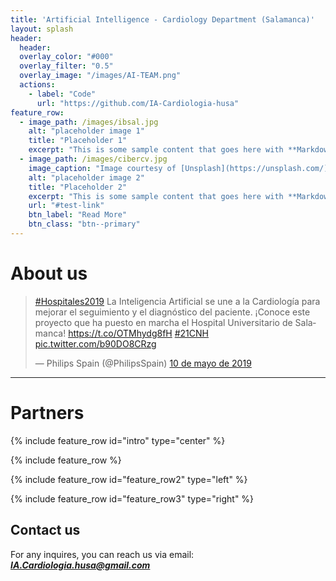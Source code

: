 ```yaml
---
title: 'Artificial Intelligence - Cardiology Department (Salamanca)'
layout: splash
header:
  header:
  overlay_color: "#000"
  overlay_filter: "0.5"
  overlay_image: "/images/AI-TEAM.png"
  actions:
    - label: "Code"
      url: "https://github.com/IA-Cardiologia-husa"
feature_row:
  - image_path: /images/ibsal.jpg
    alt: "placeholder image 1"
    title: "Placeholder 1"
    excerpt: "This is some sample content that goes here with **Markdown** formatting."
  - image_path: /images/cibercv.jpg
    image_caption: "Image courtesy of [Unsplash](https://unsplash.com/)"
    alt: "placeholder image 2"
    title: "Placeholder 2"
    excerpt: "This is some sample content that goes here with **Markdown** formatting."
    url: "#test-link"
    btn_label: "Read More"
    btn_class: "btn--primary"
---
```


# About us

<blockquote class="twitter-tweet" data-lang="es" data-dnt="true" data-theme="dark"><p lang="es" dir="ltr"><a href="https://twitter.com/hashtag/Hospitales2019?src=hash&amp;ref_src=twsrc%5Etfw">#Hospitales2019</a> La Inteligencia Artificial se une a la Cardiología para mejorar el seguimiento y el diagnóstico del paciente. ¡Conoce este proyecto que ha puesto en marcha el Hospital Universitario de Salamanca! <a href="https://t.co/OTMhydg8fH">https://t.co/OTMhydg8fH</a> <a href="https://twitter.com/hashtag/21CNH?src=hash&amp;ref_src=twsrc%5Etfw">#21CNH</a> <a href="https://t.co/b90DO8CRzg">pic.twitter.com/b90DO8CRzg</a></p>&mdash; Philips Spain (@PhilipsSpain) <a href="https://twitter.com/PhilipsSpain/status/1126817439487070208?ref_src=twsrc%5Etfw">10 de mayo de 2019</a></blockquote> <script async src="https://platform.twitter.com/widgets.js" charset="utf-8"></script>

---

# Partners

{% include feature_row id="intro" type="center" %}

{% include feature_row %}

{% include feature_row id="feature_row2" type="left" %}

{% include feature_row id="feature_row3" type="right" %}



## Contact us

For any inquires, you can reach us via email: **_[IA.Cardiologia.husa@gmail.com](mailto:IA.Cardiologia.husa@gmail.com)_**
